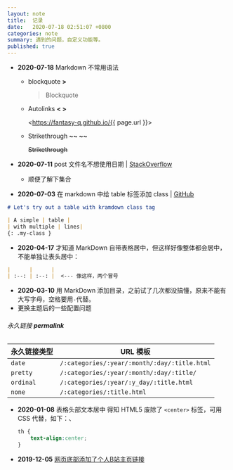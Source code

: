 ```yaml
---
layout: note
title:  记录
date:   2020-07-18 02:51:07 +0800
categories: note
summary: 遇到的问题，自定义功能等。
published: true
---
```


- **2020-07-18** Markdown 不常用语法

  - blockquote **>**

    > Blockquote

  - Autolinks **< >**

    <https://fantasy-q.github.io/{{ page.url }}>

  - Strikethrough **\~\~ \~\~**

    ~~Strikethrough~~
    
    

- **2020-07-11** post 文件名不想使用日期 \|  [StackOverflow](https://stackoverflow.com/questions/27099427/jekyll-filename-without-date)
	
	- 顺便了解下集合
	
-  **2020-07-03** 在 markdown 中给 table 标签添加 class \| [GitHub](https://gist.github.com/tamouse/4204dddabb6b072b0242)

```markdown
# Let's try out a table with kramdown class tag

| A simple | table |
| with multiple | lines|
{: .my-class }
```

- **2020-04-17** 才知道 MarkDown 自带表格居中，但这样好像整体都会居中，不能单独让表头居中：

```markdown
|      |      |
| :--: | :--: |  <--- 像这样，两个冒号
```

- **2020-03-10** 用 MarkDown 添加目录，之前试了几次都没搞懂，原来不能有大写字母，空格要用`-`代替。
- 更换主题后的一些配置问题
###### 永久链接 **permalink**

| 永久链接类型 | URL 模板 |
| ---- | ---- |
| `date`       | `/:categories/:year/:month/:day/:title.html` |
| `pretty`     | `/:categories/:year/:month/:day/:title/`     |
| `ordinal`    | `/:categories/:year/:y_day/:title.html`      |
| `none`       | `/:categories/:title.html`                   |

- **2020-01-08** 表格头部文本居中
  得知 HTML5 废除了 `<center>` 标签，可用 CSS 代替，如下：、

  ```css
  th {
      text-align:center;
  }
  ```

- **2019-12-05** [网页底部添加了个人B站主页链接](/note/2019/12/05/Adding-social-media-account.html)
